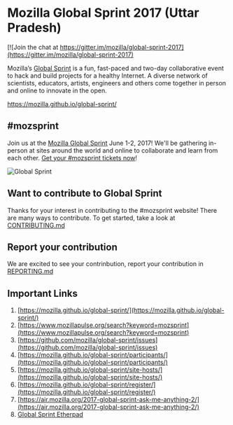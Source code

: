 # Mozilla Global Sprint 2017 (Uttar Pradesh)

[![Join the chat at https://gitter.im/mozilla/global-sprint-2017](https://gitter.im/mozilla/global-sprint-2017)

Mozilla’s [Global Sprint](https://mozilla.github.io/global-sprint/) is a fun, fast-paced and two-day collaborative event to hack and build projects for a healthy Internet. A diverse network of scientists, educators, artists, engineers and others come together in person and online to innovate in the open.

https://mozilla.github.io/global-sprint/

## #mozsprint

Join us at the [Mozilla Global Sprint](http://mozilla.github.io/global-sprint/) June 1-2, 2017! We'll be gathering in-person at sites around the world and online to collaborate and learn from each other. [Get your #mozsprint tickets now](http://mozilla.github.io/global-sprint/)!

![Global Sprint](https://cloud.githubusercontent.com/assets/617994/24632585/b2b07dcc-1892-11e7-91cf-f9e473187cf7.png)

## Want to contribute to Global Sprint

Thanks for your interest in contributing to the #mozsprint website! There are many ways to contribute. To get started, take a look at [CONTRIBUTING.md](CONTRIBUTING.md)


## Report your contribution

We are excited to see your contrinbution, report your contribution in [REPORTING.md](REPORTING.md)


## Important Links
1. [https://mozilla.github.io/global-sprint/](https://mozilla.github.io/global-sprint/)
2. [https://www.mozillapulse.org/search?keyword=mozsprint](https://www.mozillapulse.org/search?keyword=mozsprint)
3. [https://github.com/mozilla/global-sprint/issues](https://github.com/mozilla/global-sprint/issues)
4. [https://mozilla.github.io/global-sprint/participants/](https://mozilla.github.io/global-sprint/participants/)
5. [https://mozilla.github.io/global-sprint/site-hosts/](https://mozilla.github.io/global-sprint/site-hosts/)
6. [https://mozilla.github.io/global-sprint/register/](https://mozilla.github.io/global-sprint/register/)
7. [https://air.mozilla.org/2017-global-sprint-ask-me-anything-2/](https://air.mozilla.org/2017-global-sprint-ask-me-anything-2/)
8. [Global Sprint Etherpad](https://public.etherpad-mozilla.org/p/sciencelab-2017globalsprint)

